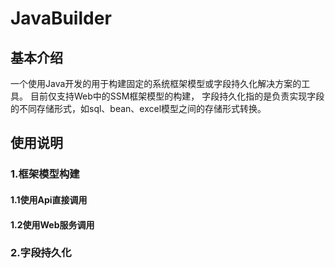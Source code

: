 # JavaBuilder

## 基本介绍
一个使用Java开发的用于构建固定的系统框架模型或字段持久化解决方案的工具。 目前仅支持Web中的SSM框架模型的构建，
字段持久化指的是负责实现字段的不同存储形式，如sql、bean、excel模型之间的存储形式转换。

## 使用说明

### 1.框架模型构建

#### 1.1使用Api直接调用
#### 1.2使用Web服务调用

### 2.字段持久化